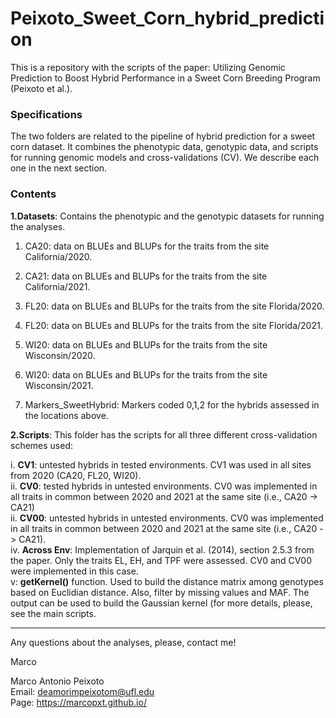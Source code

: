 # Peixoto_Sweet_Corn_hybrid_prediction

This is a repository with the scripts of the paper: Utilizing Genomic Prediction to Boost Hybrid Performance in a Sweet Corn Breeding Program (Peixoto et al.).

### Specifications

The two folders are related to the pipeline of hybrid prediction for a sweet corn dataset. It combines the phenotypic data, genotypic data, and scripts for running genomic models and cross-validations (CV). We describe each one in the next section.

### Contents

**1.Datasets**: Contains the phenotypic and the genotypic datasets for running the analyses.
1. CA20: data on BLUEs and BLUPs for the traits from the site California/2020.
2. CA21: data on BLUEs and BLUPs for the traits from the site California/2021.
3. FL20: data on BLUEs and BLUPs for the traits from the site Florida/2020.
4. FL20: data on BLUEs and BLUPs for the traits from the site Florida/2021.
5. WI20: data on BLUEs and BLUPs for the traits from the site Wisconsin/2020.
6. WI20: data on BLUEs and BLUPs for the traits from the site Wisconsin/2021.  

7. Markers_SweetHybrid: Markers coded 0,1,2 for the hybrids assessed in the locations above.  
  
**2.Scripts**: This folder has the scripts for all three different cross-validation schemes used:  

i. **CV1**: untested hybrids in tested environments. CV1 was used in all sites from 2020 (CA20, FL20, WI20).  
ii. **CV0**: tested hybrids in untested environments.  CV0 was implemented in all traits in common between 2020 and 2021 at the same site (i.e., CA20 -> CA21)  
ii. **CV00**: untested hybrids in untested environments.  CV0 was implemented in all traits in common between 2020 and 2021 at the same site (i.e., CA20 -> CA21).  
iv. **Across Env**: Implementation of Jarquin et al. (2014), section 2.5.3 from the paper. Only the traits EL, EH, and TPF were assessed. CV0 and CV00 were implemented in this case.  
v: **getKernel()** function. Used to build the distance matrix among genotypes based on Euclidian distance. Also, filter by missing values and MAF. The output can be used to build the Gaussian kernel (for more details, please, see the main scripts.

***

Any questions about the analyses, please, contact me!

Marco


Marco Antonio Peixoto  
Email: deamorimpeixotom@ufl.edu  
Page: https://marcopxt.github.io/  


